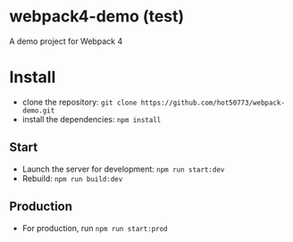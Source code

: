 # webpack4-demo (test)
A demo project for Webpack 4

# Install
- clone the repository: `git clone https://github.com/hot50773/webpack-demo.git`
- install the dependencies: `npm install`

## Start
- Launch the server for development: `npm run start:dev`
- Rebuild: `npm run build:dev`

## Production
- For production, run `npm run start:prod`
